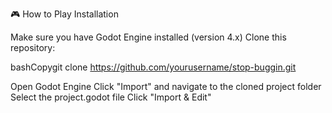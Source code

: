 🎮 How to Play
Installation

Make sure you have Godot Engine installed (version 4.x)
Clone this repository:

bashCopygit clone https://github.com/yourusername/stop-buggin.git

Open Godot Engine
Click "Import" and navigate to the cloned project folder
Select the project.godot file
Click "Import & Edit"